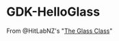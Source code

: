 GDK-HelloGlass
==============

From @HitLabNZ's "[The Glass Class](http://arforglass.org/?project=the-glass-class)"
